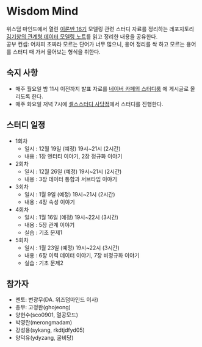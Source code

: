 # Wisdom Mind

위스덤 마인드에서 열린 [이론반 16기](https://cafe.naver.com/iamda) 모델링 관련 스터디 자료를 정리하는 레포지토리  
[김기창의 관계형 데이터 모델링 노트](https://search.shopping.naver.com/book/catalog/32457305143)를 읽고 정리한 내용을 공유한다.  
공부 컨셉: 어차피 초짜라 모르는 단어가 너무 많으니, 용어 정리를 싹 하고 모르는 용어를 스터디 때 가서 물어보는 형식을 취한다.  

## 숙지 사항

- 매주 월요일 밤 11시 이전까지 발표 자료를 [네이버 카페의 스터디룸](https://cafe.naver.com/iamda?iframe_url=/ArticleList.nhn%3Fsearch.clubid=29866621%26search.menuid=13) 에 게시글로 올리도록 한다.
- 매주 화요일 저녁 7시에 [셀스스터디 사당점](https://sd.sels.co.kr/ContactUs.php)에서 스터디를 진행한다.

## 스터디 일정

* 1회차 
  * 일시 : 12월 19일 (예정) 19시~21시 (2시간)
  * 내용 : 1장 엔터티 이야기, 2장 정규화 이야기
* 2회차
  * 일시 : 12월 26일 (예정) 19시~21시 (2시간)
  * 내용 : 3장 데이터 통합과 서브타입 이야기
* 3회차
  * 일시 : 1월 9일 (예정) 19시~21시 (2시간)
  * 내용 : 4장 속성 이야기
* 4회차
  * 일시 : 1월 16일 (예정) 19시~22시 (3시간)
  * 내용 : 5장 관계 이야기
  * 실습 : 기초 문제1
* 5회차
  * ​일시 : 1월 23일 (예정) 19시~22시 (3시간)
  * 내용 : 6장 이력 데이터 이야기, 7장 비정규화 이야기
  * 실습 : 기초 문제2

## 참가자

- 멘토: 변광무(DA. 위즈덤마인드 이사)
- 총무: 고정완(ghojeong)
- 양현수(sco0901, 열공모드)
- 박영란(merongmadam)
- 강성용(sykang, rkdtjdfyd05)
- 양덕유(ydyzang, 굴비당)
